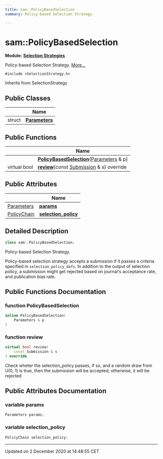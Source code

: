 ```yaml
---
title: sam::PolicyBasedSelection
summary: Policy-based Selection Strategy.  

---
```


# sam::PolicyBasedSelection


**Module:** **[Selection Strategies](/doxygen/Modules/group___selection_strategies/)**

Policy-based Selection Strategy.  [More...](#detailed-description)


`#include <SelectionStrategy.h>`


Inherits from SelectionStrategy



## Public Classes

|                | Name           |
| -------------- | -------------- |
| struct | **[Parameters](/doxygen/Classes/structsam_1_1_policy_based_selection_1_1_parameters/)**  |








## Public Functions

|                | Name           |
| -------------- | -------------- |
|  | **[PolicyBasedSelection](/doxygen/Classes/classsam_1_1_policy_based_selection/#function-policybasedselection)**([Parameters](/doxygen/Classes/structsam_1_1_policy_based_selection_1_1_parameters/) & p)  |
| virtual bool | **[review](/doxygen/Classes/classsam_1_1_policy_based_selection/#function-review)**(const [Submission](/doxygen/Classes/classsam_1_1_submission/) & s) override  |


## Public Attributes

|                | Name           |
| -------------- | -------------- |
| [Parameters](/doxygen/Classes/structsam_1_1_policy_based_selection_1_1_parameters/) | **[params](/doxygen/Classes/classsam_1_1_policy_based_selection/#variable-params)**  |
| [PolicyChain](/doxygen/Classes/structsam_1_1_policy_chain/) | **[selection_policy](/doxygen/Classes/classsam_1_1_policy_based_selection/#variable-selection_policy)**  |






## Detailed Description

```cpp
class sam::PolicyBasedSelection;
```

Policy-based Selection Strategy. 


























Policy-based selection strategy accepts a submission if it passes a criteria specified in `selection_policy_defs`. In addition to the output of selection policy, a submission might get rejected based on journal's acceptance rate, and publication bias rate. 









## Public Functions Documentation

### function PolicyBasedSelection

```cpp
inline PolicyBasedSelection(
    Parameters & p
)
```





























### function review

```cpp
virtual bool review(
    const Submission & s
) override
```



























Check wheter the selection_policy passes, if so, and a random draw from U(0, 1) is true, then the submission will be accepted; otherwise, it will be rejected 




## Public Attributes Documentation

### variable params

```cpp
Parameters params;
```





























### variable selection_policy

```cpp
PolicyChain selection_policy;
```

































-------------------------------

Updated on  2 December 2020 at 14:48:55 CET